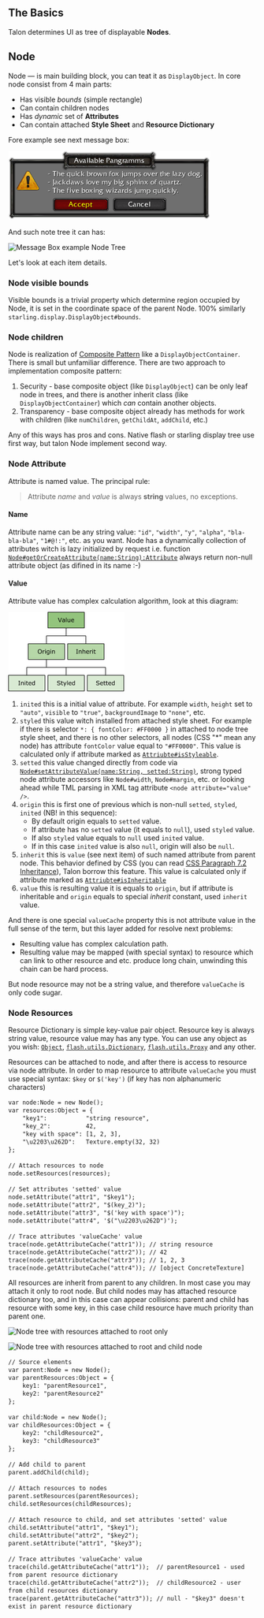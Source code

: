 ## The Basics
Talon determines UI as tree of displayable **Nodes**.

## Node
Node — is main building block, you can teat it as `DisplayObject`.
In core node consist from 4 main parts:

* Has visible *bounds* (simple rectangle)
* Can contain children nodes
* Has *dynamic* set of **Attributes**
* Can contain attached **Style Sheet** and **Resource Dictionary**

Fore example see next message box:

![Message Box example](img/img1.png)

And such note tree it can has:

![Message Box example Node Tree](img/img2.png)

<!-- Тут нужно расписать что на картинке и как это соотносится с пунктами 1-4 -->

Let's look at each item details.

### Node visible bounds
Visible bounds is a trivial property which determine region occupied by Node, it is set in the coordinate space of the parent Node.
100% similarly `starling.display.DisplayObject#bounds`.

### Node children
Node is realization of [Composite Pattern](https://en.wikipedia.org/wiki/Composite_pattern) like a `DisplayObjectContainer`.
There is small but unfamiliar difference.
There are two approach to implementation composite pattern:

<!-- Уточнить по GOF эти названия -->
1. Security - base composite object (like `DisplayObject`) can be only leaf node in trees, and there is another inherit class (like `DisplayObjectContainer`) which *can* contain another objects.
2. Transparency - base composite object already has methods for work with children (like `numChildren`, `getChildAt`, `addChild`, etc.)

Any of this ways has pros and cons.
Native flash or starling display tree use first way, but talon Node implement second way.

### Node Attribute
Attribute is named value. The principal rule:
> Attribute *name* and *value* is always **string** values, no exceptions.

#### Name
Attribute name can be any string value: `"id"`, `"width"`, `"y"`, `"alpha"`, `"bla-bla-bla"`, `"1#@!:"`, etc. as you want. Node has a dynamically collection of attributes witch is lazy initialized by request i.e. function [`Node#getOrCreateAttribute(name:String):Attribute`](http://google.com/) always return non-null attribute object (as difined in its name :-)

#### Value
Attribute value has complex calculation algorithm, look at this diagram:

![Attribute value calculation](img/img3.png)

1. `inited` this is a initial value of attribute. For example `width`, `height` set to `"auto"`, `visible` to `"true"`, `backgroundImage` to `"none"`, etc.
2. `styled` this value witch installed from attached style sheet. For example if there is selector `*: { fontColor: #FF0000 }` in attached to node tree style sheet, and there is no other selectors, all nodes (CSS "\*" mean any node) has attribute `fontColor` value equal to `"#FF0000"`.
This value is calculated only if attribute marked as [`Attriubte#isStyleable`](http://google.com/).
3. `setted` this value changed directly from code via [`Node#setAttributeValue(name:String, setted:String)`](http://google.com/), strong typed node attribute accessors like `Node#width`, `Node#margin`, etc. or looking ahead while TML parsing in XML tag attribute `<node attribute="value" />`.
4. `origin` this is first one of previous which is non-null `setted`, `styled`, `inited` (NB! in this sequence):<br/>
	- By default origin equals to `setted` value.<br/>
	- If attribute has no `setted` value (it equals to `null`), used `styled` value.<br/>
	- If also `styled` value equals to `null` used `inited` value.<br/>
	- If in this case `inited` value is also `null`, origin will also be `null`.<br/>
5. `inherit` this is `value` (see next item) of such named attribute from parent node. This behavior defined by CSS (you can read [CSS Paragraph 7.2 Inheritance](https://drafts.csswg.org/css-cascade/#inheriting)), Talon borrow this feature.
This value is calculated only if attribute marked as [`Attriubte#isInheritable`](http://google.com/) 
6. `value` this is resulting value it is equals to `origin`, but if attribute is inheritable and `origin` equals to special *inherit* constant, used `inherit` value.

And there is one special `valueCache` property this is not attribute value in the full sense of the term, but this layer added for resolve next problems:

* Resulting value has complex calculation path.
* Resulting value may be mapped (with special syntax) to resource which can link to other resource and etc. produce long chain, unwinding this chain can be hard process.

But node resource may not be a string value, and therefore `valueCache` is only code sugar.

### Node Resources
Resource Dictionary is simple key-value pair object. Resource key is always string value, resource value may has any type. You can use any object as you wish:
[`Object`](http://help.adobe.com/en_US/FlashPlatform/reference/actionscript/3/Object.html),
[`flash.utils.Dictionary`](http://help.adobe.com/en_US/FlashPlatform/reference/actionscript/3/flash/utils/Dictionary.html),
[`flash.utils.Proxy`](http://help.adobe.com/en_US/FlashPlatform/reference/actionscript/3/flash/utils/Proxy.html) and any other.

Resources can be attached to node, and after there is access to resource via node attribute. 
In order to map resource to attribute `valueCache` you must use special syntax: `$key` or `$('key')` (if key has non alphanumeric characters)

```as3
var node:Node = new Node();
var resources:Object = {
	"key1":           "string resource",
	"key_2":          42,
	"key with space": [1, 2, 3],
	"\u2203\u262D":   Texture.empty(32, 32)
};

// Attach resources to node
node.setResources(resources);

// Set attributes 'setted' value
node.setAttribute("attr1", "$key1");
node.setAttribute("attr2", "$(key_2)");
node.setAttribute("attr3", "$('key with space')");
node.setAttribute("attr4", '$("\u2203\u262D")');

// Trace attributes 'valueCache' value
trace(node.getAttributeCache("attr1")); // string resource
trace(node.getAttributeCache("attr2")); // 42
trace(node.getAttributeCache("attr3")); // 1, 2, 3
trace(node.getAttributeCache("attr4")); // [object ConcreteTexture]
```

All resources are inherit from parent to any children. In most case you may attach it only to root node. But child nodes may has attached resource dictionary too, and in this case can appear collisions: parent and child has resource with some key, in this case child resource have much priority than parent one.

![Node tree with resources attached to root only](img/img4.png)

![Node tree with resources attached to root and child node](img/img5.png)

```as3
// Source elements
var parent:Node = new Node();
var parentResources:Object = {
	key1: "parentResource1",
	key2: "parentResource2"
};

var child:Node = new Node();
var childResources:Object = {
	key2: "childResource2",
	key3: "childResource3"
};

// Add child to parent
parent.addChild(child);

// Attach resources to nodes
parent.setResources(parentResources);
child.setResources(childResources);

// Attach resource to child, and set attributes 'setted' value
child.setAttribute("attr1", "$key1");
child.setAttribute("attr2", "$key2");
parent.setAttribute("attr1", "$key3");

// Trace attributes 'valueCache' value
trace(child.getAttributeCache("attr1"));  // parentResource1 - used from parent resource dictionary
trace(child.getAttributeCache("attr2"));  // childResource2 - user from child resources dictionary
trace(parent.getAttributeCache("attr3")); // null - "$key3" doesn't exist in parent resource dictionary
```
